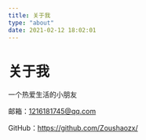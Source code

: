 ```yaml
---
title: 关于我
type: "about"
date: 2021-02-12 18:02:01
---
```


# 关于我

一个热爱生活的小朋友

邮箱：1216181745@qq.com

GitHub：https://github.com/Zoushaozx/
